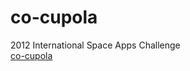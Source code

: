 co-cupola
=========

2012 International Space Apps Challenge<br />
<a href="http://co-cupola.github.com/co-cupola/">co-cupola</a>
